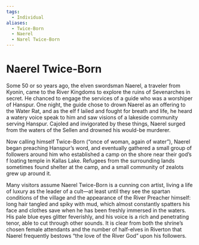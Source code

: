 ```yaml
---
tags:
  - Individual
aliases:
  - Twice-Born
  - Naerel
  - Narel Twice-Born
---
```

# Naerel Twice-Born
Some 50 or so years ago, the elven swordsman Naerel, a traveler from Kyonin, came to the River Kingdoms to explore the ruins of Sevenarches in secret. He chanced to engage the services of a guide who was a worshiper of Hanspur. One night, the guide chose to drown Naerel as an offering to the Water Rat, and as the elf f lailed and fought for breath and life, he heard a watery voice speak to him and saw visions of a lakeside community serving Hanspur. Cajoled and invigorated by these things, Naerel surged from the waters of the Sellen and drowned his would-be murderer.

Now calling himself Twice-Born (“once of woman, again of water”), Naerel began preaching Hanspur’s word, and eventually gathered a small group of followers around him who established a camp on the shore near their god’s f loating temple in Kallas Lake. Refugees from the surrounding lands sometimes found shelter at the camp, and a small community of zealots grew up around it.

Many visitors assume Naerel Twice-Born is a cunning con artist, living a life of luxury as the leader of a cult—at least until they see the spartan conditions of the village and the appearance of the River Preacher himself: long hair tangled and spiky with mud, which almost constantly spatters his face and clothes save when he has been freshly immersed in the waters. His pale blue eyes glitter
feverishly, and his voice is a rich and penetrating tenor, able to cut through other sounds. It is clear from both the shrine’s chosen female attendants and the number of half-elves in Riverton that Naerel frequently bestows “the love of the River God” upon his followers.
